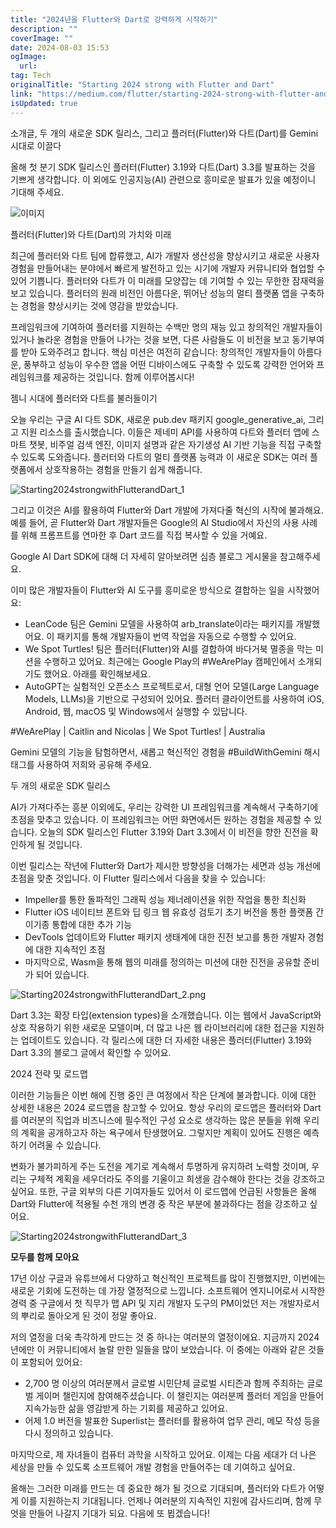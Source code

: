 ```yaml
---
title: "2024년을 Flutter와 Dart로 강력하게 시작하기"
description: ""
coverImage: ""
date: 2024-08-03 15:53
ogImage:
  url:
tag: Tech
originalTitle: "Starting 2024 strong with Flutter and Dart"
link: "https://medium.com/flutter/starting-2024-strong-with-flutter-and-dart-cae9845264fe"
isUpdated: true
---
```


소개글, 두 개의 새로운 SDK 릴리스, 그리고 플러터(Flutter)와 다트(Dart)를 Gemini 시대로 이끌다

올해 첫 분기 SDK 릴리스인 플러터(Flutter) 3.19와 다트(Dart) 3.3를 발표하는 것을 기쁘게 생각합니다. 이 외에도 인공지능(AI) 관련으로 흥미로운 발표가 있을 예정이니 기대해 주세요.

![이미지](/assets/img/Starting2024strongwithFlutterandDart_0.png)

플러터(Flutter)와 다트(Dart)의 가치와 미래

<!-- seedividend - 사각형 -->

<ins class="adsbygoogle"
     style="display:block"
     data-ad-client="ca-pub-4877378276818686"
     data-ad-slot="1898504329"
     data-ad-format="auto"
     data-full-width-responsive="true"></ins>

<script>
     (adsbygoogle = window.adsbygoogle || []).push({});
</script>

최근에 플러터와 다트 팀에 합류했고, AI가 개발자 생산성을 향상시키고 새로운 사용자 경험을 만들어내는 분야에서 빠르게 발전하고 있는 시기에 개발자 커뮤니티와 협업할 수 있어 기쁩니다. 플러터와 다트가 이 미래를 모양잡는 데 기여할 수 있는 무한한 잠재력을 보고 있습니다. 플러터의 원래 비전인 아름다운, 뛰어난 성능의 멀티 플랫폼 앱을 구축하는 경험을 향상시키는 것에 영감을 받았습니다.

프레임워크에 기여하여 플러터를 지원하는 수백만 명의 재능 있고 창의적인 개발자들이 있거나 놀라운 경험을 만들어 나가는 것을 보면, 다른 사람들도 이 비전을 보고 동기부여를 받아 도와주려고 합니다. 핵심 미션은 여전히 같습니다: 창의적인 개발자들이 아름다운, 풍부하고 성능이 우수한 앱을 어떤 디바이스에도 구축할 수 있도록 강력한 언어와 프레임워크를 제공하는 것입니다. 함께 이루어봅시다!

젬니 시대에 플러터와 다트를 불러들이기

오늘 우리는 구글 AI 다트 SDK, 새로운 pub.dev 패키지 google_generative_ai, 그리고 지원 리소스를 출시했습니다. 이들은 제네미 API를 사용하여 다트와 플러터 앱에 스마트 챗봇, 비주얼 검색 엔진, 이미지 설명과 같은 자기생성 AI 기반 기능을 직접 구축할 수 있도록 도와줍니다. 플러터와 다트의 멀티 플랫폼 능력과 이 새로운 SDK는 여러 플랫폼에서 상호작용하는 경험을 만들기 쉽게 해줍니다.

<!-- seedividend - 사각형 -->

<ins class="adsbygoogle"
     style="display:block"
     data-ad-client="ca-pub-4877378276818686"
     data-ad-slot="1898504329"
     data-ad-format="auto"
     data-full-width-responsive="true"></ins>

<script>
     (adsbygoogle = window.adsbygoogle || []).push({});
</script>

![Starting2024strongwithFlutterandDart_1](/assets/img/Starting2024strongwithFlutterandDart_1.png)

그리고 이것은 AI를 활용하여 Flutter와 Dart 개발에 가져다줄 혁신의 시작에 불과해요. 예를 들어, 곧 Flutter와 Dart 개발자들은 Google의 AI Studio에서 자신의 사용 사례를 위해 프롬프트를 연마한 후 Dart 코드를 직접 복사할 수 있을 거예요.

Google AI Dart SDK에 대해 더 자세히 알아보려면 심층 블로그 게시물을 참고해주세요.

이미 많은 개발자들이 Flutter와 AI 도구를 흥미로운 방식으로 결합하는 일을 시작했어요:

<!-- seedividend - 사각형 -->

<ins class="adsbygoogle"
     style="display:block"
     data-ad-client="ca-pub-4877378276818686"
     data-ad-slot="1898504329"
     data-ad-format="auto"
     data-full-width-responsive="true"></ins>

<script>
     (adsbygoogle = window.adsbygoogle || []).push({});
</script>

- LeanCode 팀은 Gemini 모델을 사용하여 arb_translate이라는 패키지를 개발했어요. 이 패키지를 통해 개발자들이 번역 작업을 자동으로 수행할 수 있어요.
- We Spot Turtles! 팀은 플러터(Flutter)와 AI를 결합하여 바다거북 멸종을 막는 미션을 수행하고 있어요. 최근에는 Google Play의 #WeArePlay 캠페인에서 소개되기도 했어요. 아래를 확인해보세요.
- AutoGPT는 실험적인 오픈소스 프로젝트로서, 대형 언어 모델(Large Language Models, LLMs)을 기반으로 구성되어 있어요. 플러터 클라이언트를 사용하여 iOS, Android, 웹, macOS 및 Windows에서 실행할 수 있답니다.

#WeArePlay | Caitlin and Nicolas | We Spot Turtles! | Australia

Gemini 모델의 기능을 탐험하면서, 새롭고 혁신적인 경험을 #BuildWithGemini 해시태그를 사용하여 저희와 공유해 주세요.

두 개의 새로운 SDK 릴리스

<!-- seedividend - 사각형 -->

<ins class="adsbygoogle"
     style="display:block"
     data-ad-client="ca-pub-4877378276818686"
     data-ad-slot="1898504329"
     data-ad-format="auto"
     data-full-width-responsive="true"></ins>

<script>
     (adsbygoogle = window.adsbygoogle || []).push({});
</script>

AI가 가져다주는 흥분 이외에도, 우리는 강력한 UI 프레임워크를 계속해서 구축하기에 초점을 맞추고 있습니다. 이 프레임워크는 어떤 화면에서든 원하는 경험을 제공할 수 있습니다. 오늘의 SDK 릴리스인 Flutter 3.19와 Dart 3.3에서 이 비전을 향한 진전을 확인하게 될 것입니다.

이번 릴리스는 작년에 Flutter와 Dart가 제시한 방향성을 더해가는 세면과 성능 개선에 초점을 맞춘 것입니다. 이 Flutter 릴리스에서 다음을 찾을 수 있습니다:

- Impeller를 통한 돌파적인 그래픽 성능 제너레이션을 위한 작업을 통한 최신화
- Flutter iOS 네이티브 폰트와 딥 링크 웹 유효성 검토기 초기 버전을 통한 플랫폼 간 이기종 통합에 대한 추가 기능
- DevTools 업데이트와 Flutter 패키지 생태계에 대한 진전 보고를 통한 개발자 경험에 대한 지속적인 초점
- 마지막으로, Wasm을 통해 웹의 미래를 정의하는 미션에 대한 진전을 공유할 준비가 되어 있습니다.

![Starting2024strongwithFlutterandDart_2.png](/assets/img/Starting2024strongwithFlutterandDart_2.png)

<!-- seedividend - 사각형 -->

<ins class="adsbygoogle"
     style="display:block"
     data-ad-client="ca-pub-4877378276818686"
     data-ad-slot="1898504329"
     data-ad-format="auto"
     data-full-width-responsive="true"></ins>

<script>
     (adsbygoogle = window.adsbygoogle || []).push({});
</script>

Dart 3.3는 확장 타입(extension types)을 소개했습니다. 이는 웹에서 JavaScript와 상호 작용하기 위한 새로운 모델이며, 더 많고 나은 웹 라이브러리에 대한 접근을 지원하는 업데이트도 있습니다. 각 릴리스에 대한 더 자세한 내용은 플러터(Flutter) 3.19와 Dart 3.3의 블로그 글에서 확인할 수 있어요.

2024 전략 및 로드맵

이러한 기능들은 이번 해에 진행 중인 큰 여정에서 작은 단계에 불과합니다. 이에 대한 상세한 내용은 2024 로드맵을 참고할 수 있어요. 항상 우리의 로드맵은 플러터와 Dart를 여러분의 직업과 비즈니스에 필수적인 구성 요소로 생각하는 많은 분들을 위해 우리의 계획을 공개하고자 하는 욕구에서 탄생했어요. 그렇지만 계획이 있어도 진행은 예측하기 어려울 수 있습니다.

변화가 불가피하게 주는 도전을 계기로 계속해서 투명하게 유지하려 노력할 것이며, 우리는 구체적 계획을 세우더라도 주의를 기울이고 희생을 감수해야 한다는 것을 강조하고 싶어요. 또한, 구글 외부의 다른 기여자들도 있어서 이 로드맵에 언급된 사항들은 올해 Dart와 Flutter에 적용될 수천 개의 변경 중 작은 부분에 불과하다는 점을 강조하고 싶어요.

<!-- seedividend - 사각형 -->

<ins class="adsbygoogle"
     style="display:block"
     data-ad-client="ca-pub-4877378276818686"
     data-ad-slot="1898504329"
     data-ad-format="auto"
     data-full-width-responsive="true"></ins>

<script>
     (adsbygoogle = window.adsbygoogle || []).push({});
</script>

![Starting2024strongwithFlutterandDart_3](/assets/img/Starting2024strongwithFlutterandDart_3.png)

**모두를 함께 모아요**

17년 이상 구글과 유튜브에서 다양하고 혁신적인 프로젝트를 많이 진행했지만, 이번에는 새로운 기회에 도전하는 데 가장 열정적으로 느낍니다. 소프트웨어 엔지니어로서 시작한 경력 중 구글에서 첫 직무가 맵 API 및 지리 개발자 도구의 PM이었던 저는 개발자로서의 뿌리로 돌아오게 된 것이 정말 좋아요.

저의 열정을 더욱 촉각하게 만드는 것 중 하나는 여러분의 열정이에요. 지금까지 2024년에만 이 커뮤니티에서 놀랄 만한 일들을 많이 보았습니다. 이 중에는 아래와 같은 것들이 포함되어 있어요:

<!-- seedividend - 사각형 -->

<ins class="adsbygoogle"
     style="display:block"
     data-ad-client="ca-pub-4877378276818686"
     data-ad-slot="1898504329"
     data-ad-format="auto"
     data-full-width-responsive="true"></ins>

<script>
     (adsbygoogle = window.adsbygoogle || []).push({});
</script>

- 2,700 명 이상의 여러분께서 글로벌 시민단체 글로벌 시티즌과 함께 주최하는 글로벌 게이머 챌린지에 참여해주셨습니다. 이 챌린지는 여러분께 플러터 게임을 만들어 지속가능한 삶을 영감받게 하는 기회를 제공하고 있어요.
- 어제 1.0 버전을 발표한 Superlist는 플러터를 활용하여 업무 관리, 메모 작성 등을 다시 정의하고 있습니다.

마지막으로, 제 자녀들이 컴퓨터 과학을 시작하고 있어요. 이제는 다음 세대가 더 나은 세상을 만들 수 있도록 소프트웨어 개발 경험을 만들어주는 데 기여하고 싶어요.

올해는 그러한 미래를 만드는 데 중요한 해가 될 것으로 기대되며, 플러터와 다트가 어떻게 이를 지원하는지 기대됩니다. 언제나 여러분의 지속적인 지원에 감사드리며, 함께 무엇을 만들어 나갈지 기대가 되요. 다음에 또 뵙겠습니다!
